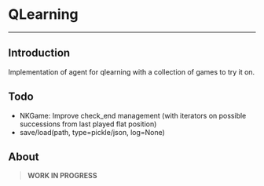 # QLearning

---


## Introduction

Implementation of agent for qlearning with a collection of games to try it on.


## Todo

- NKGame: Improve check_end management (with iterators on possible successions from last played flat position)
- save/load(path, type=pickle/json, log=None)


## About

> **WORK IN PROGRESS**